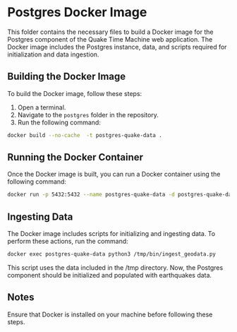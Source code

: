 # Postgres Docker Image

This folder contains the necessary files to build a Docker image for the Postgres component of the Quake Time Machine web application. The Docker image includes the Postgres instance, data, and scripts required for initialization and data ingestion.

## Building the Docker Image

To build the Docker image, follow these steps:

1. Open a terminal.
2. Navigate to the `postgres` folder in the repository.
3. Run the following command:

```bash
docker build --no-cache  -t postgres-quake-data .
```

## Running the Docker Container

Once the Docker image is built, you can run a Docker container using the following command:

```bash
docker run -p 5432:5432 --name postgres-quake-data -d postgres-quake-data
```

## Ingesting Data

The Docker image includes scripts for initializing and ingesting data. To perform these actions, run the command:

```bash
docker exec postgres-quake-data python3 /tmp/bin/ingest_geodata.py
```

This script uses the data included in the /tmp directory.
Now, the Postgres component should be initialized and populated with earthquakes data.

## Notes

Ensure that Docker is installed on your machine before following these steps.
